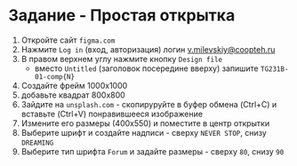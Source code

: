 # Задание - Простая открытка
1. Откройте сайт `figma.com`
2. Нажмите `Log in` (вход, авторизация) логин v.milevskiy@coopteh.ru
3. В правом верхнем углу нажмите кнопку `Design file`
   - вместо `Untitled` (заголовок посередине вверху) запишите `TG231B-01-comp{N}`
4. Создайте фрейм 1000х1000
5. добавьте квадрат 800х800
6. Зайдите на `unsplash.com` - скопируруйте в буфер обмена (Ctrl+C) и вставьте (Ctrl+V) понравившееся изображение
7. Измените его размеры (400х550) и поместите в центр открытки
8. Выберите шрифт и создайте надписи - сверху `NEVER STOP`, снизу `DREAMING`
9. Выберите тип шрифта `Forum` и задайте размеры - сверху `80`, снизу `90`
    
